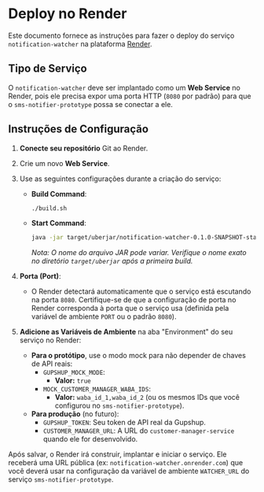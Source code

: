 # Deploy no Render

Este documento fornece as instruções para fazer o deploy do serviço `notification-watcher` na plataforma [Render](https://render.com/).

## Tipo de Serviço

O `notification-watcher` deve ser implantado como um **Web Service** no Render, pois ele precisa expor uma porta HTTP (`8080` por padrão) para que o `sms-notifier-prototype` possa se conectar a ele.

## Instruções de Configuração

1.  **Conecte seu repositório** Git ao Render.
2.  Crie um novo **Web Service**.
3.  Use as seguintes configurações durante a criação do serviço:

    *   **Build Command**:
        ```sh
        ./build.sh
        ```

    *   **Start Command**:
        ```sh
        java -jar target/uberjar/notification-watcher-0.1.0-SNAPSHOT-standalone.jar
        ```
        *Nota: O nome do arquivo JAR pode variar. Verifique o nome exato no diretório `target/uberjar` após a primeira build.*

4.  **Porta (Port)**:
    *   O Render detectará automaticamente que o serviço está escutando na porta `8080`. Certifique-se de que a configuração de porta no Render corresponda à porta que o serviço usa (definida pela variável de ambiente `PORT` ou o padrão `8080`).

5.  **Adicione as Variáveis de Ambiente** na aba "Environment" do seu serviço no Render:
    *   **Para o protótipo**, use o modo mock para não depender de chaves de API reais:
        *   `GUPSHUP_MOCK_MODE`:
            *   **Valor:** `true`
        *   `MOCK_CUSTOMER_MANAGER_WABA_IDS`:
            *   **Valor:** `waba_id_1,waba_id_2` (ou os mesmos IDs que você configurou no `sms-notifier-prototype`).
    *   **Para produção** (no futuro):
        *   `GUPSHUP_TOKEN`: Seu token de API real da Gupshup.
        *   `CUSTOMER_MANAGER_URL`: A URL do `customer-manager-service` quando ele for desenvolvido.

Após salvar, o Render irá construir, implantar e iniciar o serviço. Ele receberá uma URL pública (ex: `notification-watcher.onrender.com`) que você deverá usar na configuração da variável de ambiente `WATCHER_URL` do serviço `sms-notifier-prototype`.
